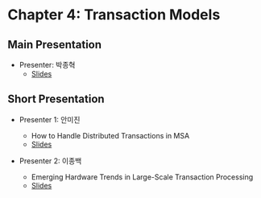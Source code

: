 # Chapter 4: Transaction Models

## Main Presentation 

- Presenter: 박종혁
  - [Slides](slides/ch4-transaction-models.pdf)

## Short Presentation

- Presenter 1: 안미진
  - How to Handle Distributed Transactions in MSA
  - [Slides](slides/ch4-distributed-transactions-in-msa.pdf)
  
- Presenter 2: 이종백
  - Emerging Hardware Trends in Large-Scale Transaction Processing
  - [Slides](slides/ch4_emerging_hardware_trends_and_tx_processing.pdf)
